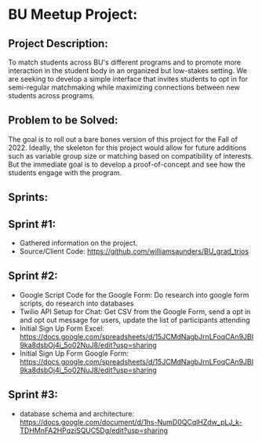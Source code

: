 # BU Meetup Project:
## Project Description:
To match students across BU's different programs and to promote more interaction in the student body in an organized but low-stakes setting. We are seeking to develop a simple interface that invites students to opt in for semi-regular matchmaking while maximizing connections between new students across programs.

## Problem to be Solved:
The goal is to roll out a bare bones version of this project for the Fall of 2022. Ideally, the skeleton for this project would allow for future additions such as variable group size or matching based on compatibility of interests. But the immediate goal is to develop a proof-of-concept and see how the students engage with the program.

## Sprints:
## Sprint #1:
- Gathered information on the project.
- Source/Client Code: https://github.com/williamsaunders/BU_grad_trios

## Sprint #2:
- Google Script Code for the Google Form: Do research into google form scripts, do research into databases
- Twilio API Setup for Chat: Get CSV from the Google Form, send a opt in and opt out message for users, update the list of participants attending
- Initial Sign Up Form Excel: https://docs.google.com/spreadsheets/d/15JCMdNagbJrnLFoqCAn9JBI9ka8dsbOj4i_5o02NuJ8/edit?usp=sharing
- Initial Sign Up Form Google Form: https://docs.google.com/spreadsheets/d/15JCMdNagbJrnLFoqCAn9JBI9ka8dsbOj4i_5o02NuJ8/edit?usp=sharing

## Sprint #3:
- database schema and architecture: https://docs.google.com/document/d/1hs-NumD0QCqlHZdw_pLJ_k-TDHMnFA2HPqziSQUC5Dg/edit?usp=sharing
